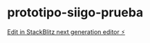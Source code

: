 # prototipo-siigo-prueba

[Edit in StackBlitz next generation editor ⚡️](https://stackblitz.com/~/github.com/samigonza3/prototipo-siigo-prueba)
